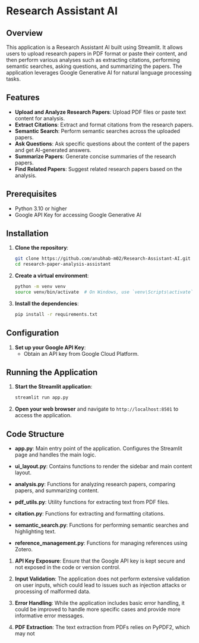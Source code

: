 # Research Assistant AI

## Overview

This application is a Research Assistant AI built using Streamlit. It allows users to upload research papers in PDF format or paste their content, and then perform various analyses such as extracting citations, performing semantic searches, asking questions, and summarizing the papers. The application leverages Google Generative AI for natural language processing tasks.

## Features

- **Upload and Analyze Research Papers**: Upload PDF files or paste text content for analysis.
- **Extract Citations**: Extract and format citations from the research papers.
- **Semantic Search**: Perform semantic searches across the uploaded papers.
- **Ask Questions**: Ask specific questions about the content of the papers and get AI-generated answers.
- **Summarize Papers**: Generate concise summaries of the research papers.
- **Find Related Papers**: Suggest related research papers based on the analysis.

## Prerequisites

- Python 3.10 or higher
- Google API Key for accessing Google Generative AI

## Installation

1. **Clone the repository**:
    ```sh
    git clone https://github.com/anubhab-m02/Research-Assistant-AI.git
    cd research-paper-analysis-assistant
    ```

2. **Create a virtual environment**:
    ```sh
    python -m venv venv
    source venv/bin/activate  # On Windows, use `venv\Scripts\activate`
    ```

3. **Install the dependencies**:
    ```sh
    pip install -r requirements.txt
    ```

## Configuration

1. **Set up your Google API Key**:
    - Obtain an API key from Google Cloud Platform.

## Running the Application

1. **Start the Streamlit application**:
    ```sh
    streamlit run app.py
    ```

2. **Open your web browser** and navigate to `http://localhost:8501` to access the application.

## Code Structure

- **app.py**: Main entry point of the application. Configures the Streamlit page and handles the main logic.

- **ui_layout.py**: Contains functions to render the sidebar and main content layout.

- **analysis.py**: Functions for analyzing research papers, comparing papers, and summarizing content.

- **pdf_utils.py**: Utility functions for extracting text from PDF files.

- **citation.py**: Functions for extracting and formatting citations.

- **semantic_search.py**: Functions for performing semantic searches and highlighting text.

- **reference_management.py**: Functions for managing references using Zotero.


1. **API Key Exposure**: Ensure that the Google API key is kept secure and not exposed in the code or version control.

2. **Input Validation**: The application does not perform extensive validation on user inputs, which could lead to issues such as injection attacks or processing of malformed data.

3. **Error Handling**: While the application includes basic error handling, it could be improved to handle more specific cases and provide more informative error messages.

4. **PDF Extraction**: The text extraction from PDFs relies on PyPDF2, which may not

